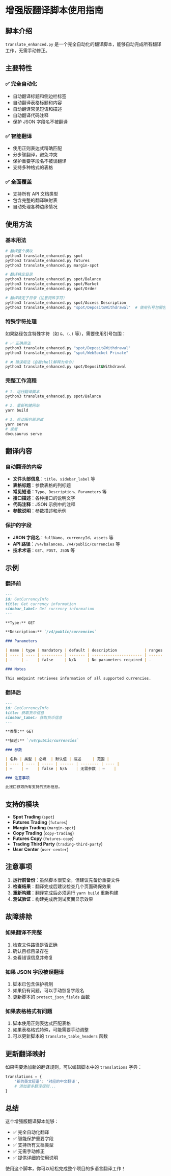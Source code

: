 # 增强版翻译脚本使用指南

## 脚本介绍

`translate_enhanced.py` 是一个完全自动化的翻译脚本，能够自动完成所有翻译工作，无需手动修正。

## 主要特性

### ✅ 完全自动化

- 自动翻译标题和侧边栏标签
- 自动翻译表格标题和内容
- 自动翻译常见短语和描述
- 自动翻译代码注释
- 保护 JSON 字段名不被翻译

### ✅ 智能翻译

- 使用正则表达式精确匹配
- 分步骤翻译，避免冲突
- 保护重要字段名不被误翻译
- 支持多种格式的表格

### ✅ 全面覆盖

- 支持所有 API 文档类型
- 包含完整的翻译映射表
- 自动处理各种边缘情况

## 使用方法

### 基本用法

```bash
# 翻译整个模块
python3 translate_enhanced.py spot
python3 translate_enhanced.py futures
python3 translate_enhanced.py margin-spot

# 翻译特定目录
python3 translate_enhanced.py spot/Balance
python3 translate_enhanced.py spot/Market
python3 translate_enhanced.py spot/Order

# 翻译特定子目录（注意特殊字符）
python3 translate_enhanced.py spot/Access Description
python3 translate_enhanced.py "spot/Deposit&Withdrawal"  # 使用引号包围包含特殊字符的路径
```

### 特殊字符处理

如果路径包含特殊字符（如 `&`、`(`、`)` 等），需要使用引号包围：

```bash
# ✅ 正确用法
python3 translate_enhanced.py "spot/Deposit&Withdrawal"
python3 translate_enhanced.py "spot/WebSocket Private"

# ❌ 错误用法（会被shell解释为命令）
python3 translate_enhanced.py spot/Deposit&Withdrawal
```

### 完整工作流程

```bash
# 1. 运行翻译脚本
python3 translate_enhanced.py spot/Balance

# 2. 重新构建网站
yarn build

# 3. 启动服务器测试
yarn serve
# 或者
docusaurus serve
```

## 翻译内容

### 自动翻译的内容

- **文件头部信息**：`title`、`sidebar_label` 等
- **表格标题**：参数表格的列标题
- **常见短语**：`Type`、`Description`、`Parameters` 等
- **接口描述**：各种接口的说明文字
- **代码注释**：JSON 示例中的注释
- **参数说明**：参数描述和示例

### 保护的字段

- **JSON 字段名**：`fullName`、`currencyId`、`assets` 等
- **API 路径**：`/v4/balances`、`/v4/public/currencies` 等
- **技术术语**：`GET`、`POST`、`JSON` 等

## 示例

### 翻译前

```markdown
---
id: GetCurrencyInfo
title: Get currency information
sidebar_label: Get currency information
---

**Type:** GET

**Description:** `/v4/public/currencies`

### Parameters

| name | type | mandatory | default | description            | ranges |
| ---- | ---- | --------- | ------- | ---------------------- | ------ |
| –    | –    | false     | N/A     | No parameters required | –      |

### Notes

This endpoint retrieves information of all supported currencies.
```

### 翻译后

```markdown
---
id: GetCurrencyInfo
title: 获取货币信息
sidebar_label: 获取货币信息
---

**类型:** GET

**描述:** `/v4/public/currencies`

### 参数

| 名称 | 类型 | 必填  | 默认值 | 描述     | 范围 |
| ---- | ---- | ----- | ------ | -------- | ---- |
| –    | –    | false | N/A    | 无需参数 | –    |

### 注意事项

此接口获取所有支持的货币信息。
```

## 支持的模块

- **Spot Trading** (`spot`)
- **Futures Trading** (`futures`)
- **Margin Trading** (`margin-spot`)
- **Copy Trading** (`copy-trading`)
- **Futures Copy** (`futures-copy`)
- **Trading Third Party** (`trading-third-party`)
- **User Center** (`user-center`)

## 注意事项

1. **运行前备份**：虽然脚本很安全，但建议先备份重要文件
2. **检查结果**：翻译完成后建议检查几个页面确保效果
3. **重新构建**：翻译完成后必须运行 `yarn build` 重新构建
4. **测试验证**：构建完成后测试页面显示效果

## 故障排除

### 如果翻译不完整

1. 检查文件路径是否正确
2. 确认目标目录存在
3. 查看错误信息并修复

### 如果 JSON 字段被误翻译

1. 脚本已包含保护机制
2. 如果仍有问题，可以手动恢复字段名
3. 更新脚本的 `protect_json_fields` 函数

### 如果表格格式有问题

1. 脚本使用正则表达式匹配表格
2. 如果表格格式特殊，可能需要手动调整
3. 可以更新脚本的 `translate_table_headers` 函数

## 更新翻译映射

如果需要添加新的翻译规则，可以编辑脚本中的 `translations` 字典：

```python
translations = {
    '新的英文短语': '对应的中文翻译',
    # 添加更多翻译规则...
}
```

## 总结

这个增强版翻译脚本能够：

- ✅ 完全自动化翻译
- ✅ 智能保护重要字段
- ✅ 支持所有文档类型
- ✅ 无需手动修正
- ✅ 提供详细的使用说明

使用这个脚本，你可以轻松完成整个项目的多语言翻译工作！
